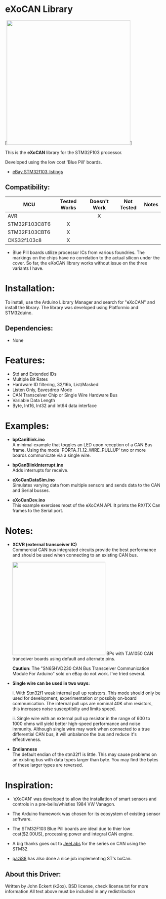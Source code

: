 #  eXoCAN Library 


[<img src="assets/eXoCanSingleWire.jpg" width="400px">]
<!--https://github.com/exothink/eXoCAN/assets/eXoCanXcvr.jpg 
[<img src="https://cdn-shop.adafruit.com/970x728/2021-00.jpg" width="500px">]
https://github.com/exothink/eXoCAN/blob/master/assets/eXoCanSingleWire.jpg
https://github.com/exothink/eXoCAN/blob/master/assets/eXoCanXcvr.jpg
-->

This is the **eXoCAN** library for the STM32F103 processor.  

Developed using the low cost 'Blue Pill' boards.
 * [eBay STM32f103 listings](https://www.ebay.com/sch/i.html?_from=R40&_trksid=m570.l1313&_nkw=stm32f103c8t6&_sacat=0&LH_TitleDesc=0&_osacat=0&_odkw=stm32f103+board)
 

<!-- START COMPATIBILITY TABLE -->

## Compatibility:

MCU                | Tested Works | Doesn't Work | Not Tested  | Notes
------------------ | :----------: | :----------: | :---------: | -----
AVR                |              |      X       |             |
STM32F103C8T6      |      X       |              |             | 
STM32F103CBT6      |      X       |              |             |
CKS32f103c8        |      X       |              |             |

  * Blue Pill boards utilize processor ICs from various foundries. The markings on the chips have no correlation to the actual silicon under the cover.  So far, the eXoCAN library works without issue on the three variants I have.
  

<!-- END COMPATIBILITY TABLE -->

# Installation:
To install, use the Arduino Library Manager and search for "eXoCAN" and install the library.  The library was developed using Platformio and STM32duino.  

## Dependencies:
 * None

# Features:
* Std and Extended IDs
* Multiple Bit Rates
* Hardware ID filtering, 32/16b, List/Masked
* Listen Only, Eavesdrop Mode
* CAN Transceiver Chip or Single Wire Hardware Bus
* Variable Data Length
* Byte, Int16, Int32 and Int64 data interface

# Examples:
* **bpCanBlink.ino**  
A minimal example that toggles an LED upon reception of a CAN Bus frame.  Using the mode 'PORTA_11_12_WIRE_PULLUP' two or more boards communicate via a single wire.

* **bpCanBlinkInterrupt.ino**   
Adds interrupts for receive.

* **eXoCanDataSim.ino**   
Simulates varying data from multiple sensors and sends data to the CAN and Serial busses.

* **eXoCanDev.ino**  
This example exercises most of the eXoCAN API. It prints the RX/TX Can frames to the Serial port.

# Notes: 
* **XCVR (external transceiver IC)**  
Commercial CAN bus integrated circuits provide the best performance and should be used when connecting to an existing CAN bus. 

  <img src="assets/eXoCanXcvr.jpg" width="300px">  BPs with TJA1050 CAN tranceiver boards using default and alternate pins.  
  
  **Caution:**   The "SN65HVD230 CAN Bus Transceiver Communication Module For Arduino" sold on eBay do not work.  I've tried several.

* **Single wire can be used in two ways:** 

  i. With Stm32f1 weak internal pull up resistors.  This mode should only be used for development, experimentation or possibly on-board communication.  The internal pull ups are nominal 40K ohm resistors, this increases noise susceptibilty and limits speed.  

    ii. Single wire with an external pull up resistor in the range of 600 to 1000 ohms will yield better high-speed performance and noise immunity.  Although single wire may work when connected to a true differential CAN bus, it will unbalance the bus and reduce it's effectiveness.

* **Endianness**  
The default endian of the stm32f1 is little.  This may cause problems on an existing bus with data types larger than byte.  You may find the bytes of these larger types are reversed.



# Inspiration:

 * 'eXoCAN' was developed to allow the installation of smart sensors and controls in a pre-bells/whistles 1984 VW Vanagon.  

 * The Arduino framework was chosen for its ecosystem of existing sensor software.
 * The STM32F103 Blue Pill boards are ideal due to thier low cost($2.00US), processing power and integral CAN engine.
 * A big thanks goes out to [JeeLabs](https://jeelabs.org/projects/jeeh/) for the series on CAN using the STM32.  
 * [pazi88](https://github.com/pazi88/8Ch-EGT) has also done a nice job implementing ST's bxCan.


## About this Driver:
Written by John Eckert (k2ox).
BSD license, check license.txt for more information
All text above must be included in any redistribution

